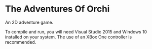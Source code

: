 # The Adventures Of Orchi
An 2D adventure game.



To compile and run, you will need Visual Studio 2015 and Windows 10 installed on your system.  The use of an XBox One controller is recommended.

